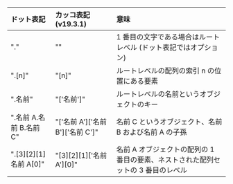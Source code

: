 
|ドット表記|カッコ表記 (v19.3.1)|意味|
|:--|:--|:--|
|"."|""|1 番目の文字である場合はルートレベル (ドット表記ではオプション)|
|".[n]"|"[n]"|ルートレベルの配列の索引 n の位置にある要素|
|".名前"|"['名前']"|ルートレベルの名前というオブジェクトのキー|
|".名前 A.名前 B.名前 C"|"['名前 A']['名前 B']['名前 C']"|名前 C というオブジェクト、名前 B および名前 A の子孫|
|".[3][2][1]名前 A[0]"|"[3][2][1]['名前 A'][0]"|名前 A オブジェクトの配列の 1 番目の要素、ネストされた配列セットの 3 番目のレベル|
